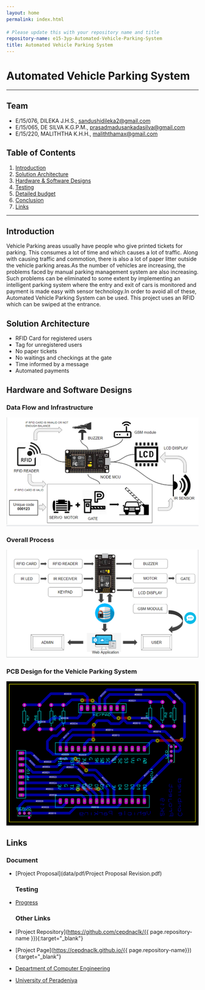 ```yaml
---
layout: home
permalink: index.html

# Please update this with your repository name and title
repository-name: e15-3yp-Automated-Vehicle-Parking-System
title: Automated Vehicle Parking System
---
```


[comment]: # "This is the standard layout for the project, but you can clean this and use your own template"

# Automated Vehicle Parking System

---

## Team
-  E/15/076, DILEKA J.H.S., [sandushidileka2@gmail.com](mailto:sandushidileka2@gmail.com)
-  E/15/065, DE SILVA K.G.P.M., [prasadmadusankadasilva@gmail.com](mailto:prasadmadusankadasilva@gmail.com)
-  E/15/220, MALITHTHA K.H.H., [maliththamax@gmail.com](mailto:maliththamax@gmail.com)

## Table of Contents
1. [Introduction](#introduction)
2. [Solution Architecture](#solution-architecture )
3. [Hardware & Software Designs](#hardware-and-software-designs)
4. [Testing](#testing)
5. [Detailed budget](#detailed-budget)
6. [Conclusion](#conclusion)
7. [Links](#links)

---

## Introduction

Vehicle Parking areas usually have people who give printed tickets for parking. This consumes a lot of time and which causes a lot of traffic. Along with causing traffic and commotion, there is also a lot of paper litter outside the vehicle parking areas.As the number of vehicles are increasing, the problems faced by manual parking management system are also increasing. Such problems can be eliminated to some extent by implementing an intelligent parking system where the entry and exit of cars is monitored and payment is made easy with sensor technology.In order to avoid all of these, Automated Vehicle Parking System can be used. This project uses an RFID which can be swiped at the entrance.

## Solution Architecture

* RFID Card for registered users  
* Tag for unregistered users  
* No paper tickets  
* No waitings and checkings at the gate  
* Time informed by a message  
* Automated payments

## Hardware and Software Designs  
### Data Flow and Infrastructure  
![Data Flow and Infrastructure](data/images/dataflow.PNG)  
### Overall Process  
![Overall Process](data/images/process.PNG)  
### PCB Design for the Vehicle Parking System  
![PCB Design for the Vehicle Parking System](data/images/PCBdesign.png)


## Links  
  ### Document  
- [Project Proposal](data/pdf/Project Proposal Revision.pdf)  
  ### Testing  
- [Progress](data/videos/Progress_1.mp4)
  
  ### Other Links
- [Project Repository](https://github.com/cepdnaclk/{{ page.repository-name }}){:target="_blank"}
- [Project Page](https://cepdnaclk.github.io/{{ page.repository-name}}){:target="_blank"}
- [Department of Computer Engineering](http://www.ce.pdn.ac.lk/)
- [University of Peradeniya](https://eng.pdn.ac.lk/)


[//]: # (Please refer this to learn more about Markdown syntax)
[//]: # (https://github.com/adam-p/markdown-here/wiki/Markdown-Cheatsheet)

